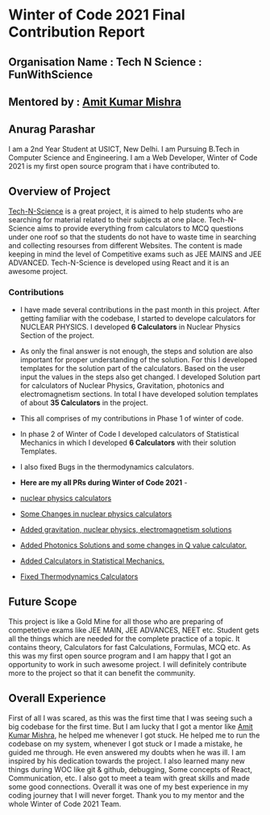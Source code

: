 # Winter of Code 2021 Final Contribution Report

## Organisation Name : Tech N Science : FunWithScience
## Mentored by : [Amit Kumar Mishra](https://github.com/Amit366)
## Anurag Parashar
I am a 2nd Year Student at USICT, New Delhi. I am Pursuing B.Tech in Computer Science and Engineering. I am a Web Developer, Winter of Code 2021 is my first open source program that i have contributed to. 

## Overview of Project
[Tech-N-Science](https://technscience.com/) is a great project, it is aimed to help students who are searching for material related to their subjects at one place. Tech-N-Science aims to provide everything from calculators to MCQ questions under one roof so that the students do not have to waste time in searching and collecting resourses from different Websites. The content is made keeping in mind the level of Competitive exams such as JEE MAINS and JEE ADVANCED. Tech-N-Science is developed using React and it is an awesome project.

### Contributions

- I have made several contributions in the past month in this project. After getting familiar with the codebase, I started to develope calculators for NUCLEAR PHYSICS. I developed **6 Calculators** in Nuclear Physics Section of the project. 
- As only the final answer is not enough, the steps and solution are also important for proper understanding of the solution. For this I developed templates for the solution part of the calculators. Based on the user input the values in the steps also get changed. I developed Solution part for calculators of Nuclear Physics, Gravitation, photonics and electromagnetism sections. In total I have developed solution templates of about **35 Calculators** in the project.
-  This all comprises of my contributions in Phase 1 of winter of code.
-  In phase 2 of Winter of Code I developed calculators of Statistical Mechanics in which I developed **6 Calculators** with their solution Templates.
-  I also fixed Bugs in the thermodynamics calculators.

- **Here are my all PRs during Winter of Code 2021** - 
- [nuclear physics calculators](https://github.com/Tech-N-Science/FunwithScience/pull/269)
- [Some Changes in nuclear physics calculators](https://github.com/Tech-N-Science/FunwithScience/pull/271)
- [Added gravitation, nuclear physics, electromagnetism solutions](https://github.com/Tech-N-Science/FunwithScience/pull/303)
- [Added Photonics Solutions and some changes in Q value calculator.](https://github.com/Tech-N-Science/FunwithScience/pull/307)
- [Added Calculators in Statistical Mechanics. ](https://github.com/Tech-N-Science/FunwithScience/pull/314)
- [Fixed Thermodynamics Calculators ](https://github.com/Tech-N-Science/FunwithScience/pull/316)
 
## Future Scope
This project is like a Gold Mine for all those who are preparing of competetive exams like JEE MAIN, JEE ADVANCES, NEET etc. Student gets all the things which are needed for the complete practice of a topic. It contains theory, Calculators for fast Calculations, Formulas, MCQ etc. As this was my first open source program and I am happy that I got an opportunity to work in such awesome project. I will definitely contribute more to the project so that it can benefit the community.

## Overall Experience
First of all I was scared, as this was the first time that I was seeing such a big codebase for the first time. But I am lucky that I got a mentor like [Amit Kumar Mishra](https://github.com/Amit366), he helped me whenever I got stuck. He helped me to run the codebase on my system, whenever I got stuck or I made a mistake, he guided me through. He even answered my doubts when he was ill. I am inspired by his dedication towards the project. I also learned many new things during WOC like git & github, debugging, Some concepts of React, Communication, etc. I also got to meet a team with great skills and made some good connections. Overall it was one of my best experience in my coding journey that I will never forget. Thank you to my mentor and the whole Winter of Code 2021 Team.
